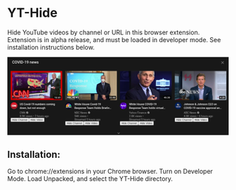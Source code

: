 # YT-Hide
Hide YouTube videos by channel or URL in this browser extension.
Extension is in alpha release, and must be loaded in developer mode. See installation instructions below.  

![YT-Hide Screenshot](https://github.com/jwnukoski/YT-Hide/blob/master/screenshot.png?raw=true "YT-Hide Screenshot")  

## Installation:
Go to chrome://extensions in your Chrome browser.
Turn on Developer Mode.
Load Unpacked, and select the YT-Hide directory.
